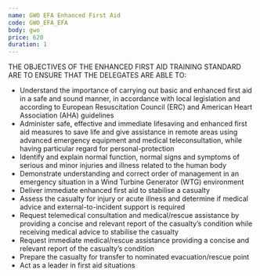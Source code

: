 ```yaml
---
name: GWO EFA Enhanced First Aid
code: GWO_EFA_EFA
body: gwo
price: 620
duration: 1
---
```


THE OBJECTIVES OF THE ENHANCED FIRST AID TRAINING STANDARD ARE TO ENSURE THAT THE DELEGATES ARE ABLE TO:

- Understand the importance of carrying out basic and enhanced first aid in a safe and sound manner, in accordance with local legislation and according to European Resuscitation Council (ERC) and American Heart Association (AHA) guidelines
- Administer safe, effective and immediate lifesaving and enhanced first aid measures to save life and give assistance in remote areas using advanced emergency equipment and medical teleconsultation, while having particular regard for personal-protection
- Identify and explain normal function, normal signs and symptoms of serious and minor injuries and illness related to the human body
- Demonstrate understanding and correct order of management in an emergency situation in a Wind Turbine Generator (WTG) environment
- Deliver immediate enhanced first aid to stabilise a casualty
- Assess the casualty for injury or acute illness and determine if medical advice and external-to-incident support is required
- Request telemedical consultation and medical/rescue assistance by providing a concise and relevant report of the casualty’s condition while receiving medical advice to stabilise the casualty
- Request immediate medical/rescue assistance providing a concise and relevant report of the casualty’s condition
- Prepare the casualty for transfer to nominated evacuation/rescue point
- Act as a leader in first aid situations